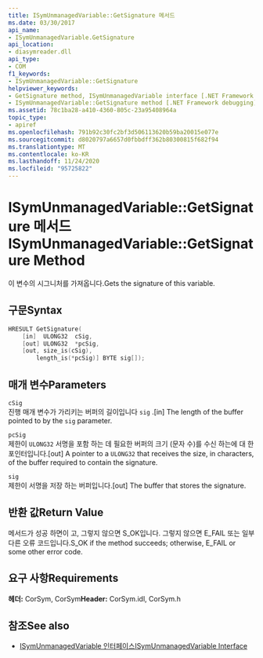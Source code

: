```yaml
---
title: ISymUnmanagedVariable::GetSignature 메서드
ms.date: 03/30/2017
api_name:
- ISymUnmanagedVariable.GetSignature
api_location:
- diasymreader.dll
api_type:
- COM
f1_keywords:
- ISymUnmanagedVariable::GetSignature
helpviewer_keywords:
- GetSignature method, ISymUnmanagedVariable interface [.NET Framework debugging]
- ISymUnmanagedVariable::GetSignature method [.NET Framework debugging]
ms.assetid: 78c1ba28-a410-4360-805c-23a95408964a
topic_type:
- apiref
ms.openlocfilehash: 791b92c30fc2bf3d506113620b59ba20015e077e
ms.sourcegitcommit: d8020797a6657d0fbbdff362b80300815f682f94
ms.translationtype: MT
ms.contentlocale: ko-KR
ms.lasthandoff: 11/24/2020
ms.locfileid: "95725822"
---
```

# <a name="isymunmanagedvariablegetsignature-method"></a><span data-ttu-id="65cbc-102">ISymUnmanagedVariable::GetSignature 메서드</span><span class="sxs-lookup"><span data-stu-id="65cbc-102">ISymUnmanagedVariable::GetSignature Method</span></span>

<span data-ttu-id="65cbc-103">이 변수의 시그니처를 가져옵니다.</span><span class="sxs-lookup"><span data-stu-id="65cbc-103">Gets the signature of this variable.</span></span>  
  
## <a name="syntax"></a><span data-ttu-id="65cbc-104">구문</span><span class="sxs-lookup"><span data-stu-id="65cbc-104">Syntax</span></span>  
  
```cpp  
HRESULT GetSignature(  
    [in]  ULONG32  cSig,  
    [out] ULONG32  *pcSig,  
    [out, size_is(cSig),  
        length_is(*pcSig)] BYTE sig[]);  
```  
  
## <a name="parameters"></a><span data-ttu-id="65cbc-105">매개 변수</span><span class="sxs-lookup"><span data-stu-id="65cbc-105">Parameters</span></span>  

 `cSig`  
 <span data-ttu-id="65cbc-106">진행 매개 변수가 가리키는 버퍼의 길이입니다 `sig` .</span><span class="sxs-lookup"><span data-stu-id="65cbc-106">[in] The length of the buffer pointed to by the `sig` parameter.</span></span>  
  
 `pcSig`  
 <span data-ttu-id="65cbc-107">제한이 `ULONG32` 서명을 포함 하는 데 필요한 버퍼의 크기 (문자 수)를 수신 하는에 대 한 포인터입니다.</span><span class="sxs-lookup"><span data-stu-id="65cbc-107">[out] A pointer to a `ULONG32` that receives the size, in characters, of the buffer required to contain the signature.</span></span>  
  
 `sig`  
 <span data-ttu-id="65cbc-108">제한이 서명을 저장 하는 버퍼입니다.</span><span class="sxs-lookup"><span data-stu-id="65cbc-108">[out] The buffer that stores the signature.</span></span>  
  
## <a name="return-value"></a><span data-ttu-id="65cbc-109">반환 값</span><span class="sxs-lookup"><span data-stu-id="65cbc-109">Return Value</span></span>  

 <span data-ttu-id="65cbc-110">메서드가 성공 하면이 고, 그렇지 않으면 S_OK입니다. 그렇지 않으면 E_FAIL 또는 일부 다른 오류 코드입니다.</span><span class="sxs-lookup"><span data-stu-id="65cbc-110">S_OK if the method succeeds; otherwise, E_FAIL or some other error code.</span></span>  
  
## <a name="requirements"></a><span data-ttu-id="65cbc-111">요구 사항</span><span class="sxs-lookup"><span data-stu-id="65cbc-111">Requirements</span></span>  

 <span data-ttu-id="65cbc-112">**헤더:** CorSym, CorSym</span><span class="sxs-lookup"><span data-stu-id="65cbc-112">**Header:** CorSym.idl, CorSym.h</span></span>  
  
## <a name="see-also"></a><span data-ttu-id="65cbc-113">참조</span><span class="sxs-lookup"><span data-stu-id="65cbc-113">See also</span></span>

- [<span data-ttu-id="65cbc-114">ISymUnmanagedVariable 인터페이스</span><span class="sxs-lookup"><span data-stu-id="65cbc-114">ISymUnmanagedVariable Interface</span></span>](isymunmanagedvariable-interface.md)
